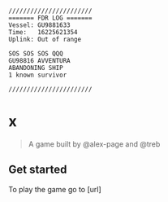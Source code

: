 ```
///////////////////////
======= FDR LOG =======
Vessel: GU9881633
Time:   16225621354
Uplink: Out of range

SOS SOS SOS QQQ
GU98816 AVVENTURA
ABANDONING SHIP
1 known survivor

///////////////////////
```

# x

> A game built by @alex-page and @treb

## Get started

To play the game go to [url]
